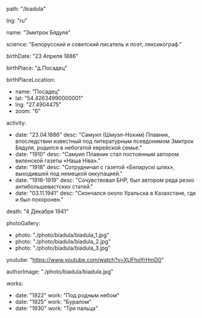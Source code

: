 path: "/biadula"

lng: "ru"

name: "Змитрок Бядуля"

science: "Белорусский и советский писатель и поэт, лексикограф."

birthDate: "23 Апреля 1886"

birthPlace: "д.Посадец"

birthPlaceLocation:

- name: "Посадец"
- lat: "54.42634990000001"
- lng: "27.4904475"
- zoom: "6"

activity:

- date: "23.04.1886"
  desc: "Самуил (Шмуэл-Нохим) Плавник, впоследствии известный под литературным псевдонимом Змитрок Бядуля, родился в небогатой еврейской семье."
- date: "1910"
  desc: "Самуил Плавник стал постоянным автором виленской газеты «Наша Ніва»."
- date: "1918"
  desc: "Сотрудничал с газетой «Беларускі шлях», выходившей под немецкой оккупацией."
- date: "1918-1919"
  desc: "Сочувствовал БНР, был автором ряда резко антибольшевистских статей."
- date: "03.11.1941"
  desc: "Скончался около Уральска в Казахстане, где и был похоронен."

death: "4 Декабря 1941"

photoGallery:

- photo: "./photo/biadula/biadula_1.jpg"
- photo: "./photo/biadula/biadula_2.jpg"
- photo: "./photo/biadula/biadula_3.jpg"

youtube: "https://www.youtube.com/watch?v=XUFhoYrHmD0"

authorImage: "./photo/biadula/biadula.jpg"

works:

- date: "1922"
  work: "Под родным небом"
- date: "1925"
  work: "Буралом"
- date: "1930"
  work: "Три пальца"
